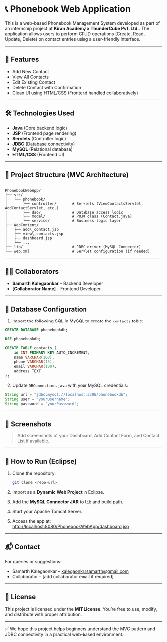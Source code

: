 # 📞 Phonebook Web Application

This is a web-based Phonebook Management System developed as part of an internship project at **Kiran Academy x ThunderCube Pvt. Ltd.**. The application allows users to perform CRUD operations (Create, Read, Update, Delete) on contact entries using a user-friendly interface.

---

## 🚀 Features

- Add New Contact
- View All Contacts
- Edit Existing Contact
- Delete Contact with Confirmation
- Clean UI using HTML/CSS (Frontend handled collaboratively)

---

## 🛠️ Technologies Used

- **Java** (Core backend logic)
- **JSP** (Frontend page rendering)
- **Servlets** (Controller logic)
- **JDBC** (Database connectivity)
- **MySQL** (Relational database)
- **HTML/CSS** (Frontend UI)

---

## 📂 Project Structure (MVC Architecture)

```

PhonebookWebApp/
├── src/
│   └── phonebook/
│       ├── controller/       # Servlets (ViewContactsServlet, AddContactServlet, etc.)
│       ├── dao/              # Database access logic
│       ├── model/            # POJO class (Contact.java)
│       └── service/          # Business logic layer
├── WebContent/
│   ├── add\_contact.jsp
│   ├── view\_contacts.jsp
│   ├── dashboard.jsp
│   └── ...
├── lib/                      # JDBC driver (MySQL Connector)
└── web.xml                   # Servlet configuration (if needed)

````

---

## 🧑‍💻 Collaborators

- **Samarth Kalegaonkar** – Backend Developer  
- **[Collaborator Name]** – Frontend Developer

---

## 💾 Database Configuration

1. Import the following SQL in MySQL to create the `contacts` table:
```sql
CREATE DATABASE phonebookdb;

USE phonebookdb;

CREATE TABLE contacts (
    id INT PRIMARY KEY AUTO_INCREMENT,
    name VARCHAR(100),
    phone VARCHAR(15),
    email VARCHAR(100),
    address TEXT
);
````

2. Update `DBConnection.java` with your MySQL credentials:

```java
String url = "jdbc:mysql://localhost:3306/phonebookdb";
String user = "yourUsername";
String password = "yourPassword";
```

---

## 📸 Screenshots

> Add screenshots of your Dashboard, Add Contact Form, and Contact List if available.

---

## 📁 How to Run (Eclipse)

1. Clone the repository:

   ```bash
   git clone <repo-url>
   ```

2. Import as a **Dynamic Web Project** in Eclipse.

3. Add the **MySQL Connector JAR** to `lib` and build path.

4. Start your Apache Tomcat Server.

5. Access the app at:
   [http://localhost:8080/PhonebookWebApp/dashboard.jsp](http://localhost:8080/PhonebookWebApp/dashboard.jsp)

---

## 📬 Contact

For queries or suggestions:

* Samarth Kalegaonkar – [kalegaonkarsamarth@gmail.com](mailto:kalegaonkarsamarth@gmail.com)
* Collaborator – \[add collaborator email if required]

---

## 📄 License

This project is licensed under the **MIT License**. You’re free to use, modify, and distribute with proper attribution.

---

✅ We hope this project helps beginners understand the MVC pattern and JDBC connectivity in a practical web-based environment.
